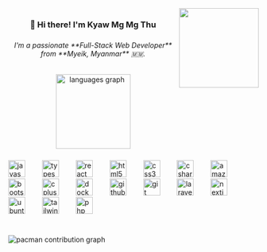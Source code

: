 <img align="right" height="160" src="https://media.giphy.com/media/S9d8XB557e8phGLBVS/giphy.gif?cid=ecf05e47ogw6bmpy26ai8p4lgzkeipklpmuce3xa4v5m9265&ep=v1_gifs_search&rid=giphy.gif&ct=g"  />

###

<h3 align="center">👋 Hi there! I'm Kyaw Mg Mg Thu</h3>

###

<h6 align="center">I'm a passionate **Full-Stack Web Developer** from **Myeik, Myanmar** 🇲🇲.</h6>

###

<div align="center">
  <img src="https://github-readme-stats.vercel.app/api/top-langs?username=kyawmgmgthu&locale=en&hide_title=false&layout=compact&card_width=320&langs_count=5&theme=dracula&hide_border=false" height="150" alt="languages graph"  />
</div>

###

<div align="left">
  <img src="https://cdn.jsdelivr.net/gh/devicons/devicon/icons/javascript/javascript-original.svg" height="34" alt="javascript logo"  />
  <img width="26" />
  <img src="https://cdn.jsdelivr.net/gh/devicons/devicon/icons/typescript/typescript-original.svg" height="34" alt="typescript logo"  />
  <img width="26" />
  <img src="https://cdn.jsdelivr.net/gh/devicons/devicon/icons/react/react-original.svg" height="34" alt="react logo"  />
  <img width="26" />
  <img src="https://cdn.jsdelivr.net/gh/devicons/devicon/icons/html5/html5-original.svg" height="34" alt="html5 logo"  />
  <img width="26" />
  <img src="https://cdn.jsdelivr.net/gh/devicons/devicon/icons/css3/css3-original.svg" height="34" alt="css3 logo"  />
  <img width="26" />
  <img src="https://cdn.jsdelivr.net/gh/devicons/devicon/icons/csharp/csharp-original.svg" height="34" alt="csharp logo"  />
  <img width="26" />
  <img src="https://cdn.jsdelivr.net/gh/devicons/devicon/icons/amazonwebservices/amazonwebservices-line-wordmark.svg" height="34" alt="amazonwebservices logo"  />
  <img width="26" />
  <img src="https://cdn.jsdelivr.net/gh/devicons/devicon/icons/bootstrap/bootstrap-original.svg" height="34" alt="bootstrap logo"  />
  <img width="26" />
  <img src="https://cdn.jsdelivr.net/gh/devicons/devicon/icons/cplusplus/cplusplus-original.svg" height="34" alt="cplusplus logo"  />
  <img width="26" />
  <img src="https://cdn.jsdelivr.net/gh/devicons/devicon/icons/docker/docker-original.svg" height="34" alt="docker logo"  />
  <img width="26" />
  <img src="https://cdn.jsdelivr.net/gh/devicons/devicon/icons/github/github-original.svg" height="34" alt="github logo"  />
  <img width="26" />
  <img src="https://cdn.jsdelivr.net/gh/devicons/devicon/icons/git/git-original.svg" height="34" alt="git logo"  />
  <img width="26" />
  <img src="https://cdn.jsdelivr.net/gh/devicons/devicon/icons/laravel/laravel-original.svg" height="34" alt="laravel logo"  />
  <img width="26" />
  <img src="https://cdn.jsdelivr.net/gh/devicons/devicon/icons/nextjs/nextjs-original.svg" height="34" alt="nextjs logo"  />
  <img width="26" />
  <img src="https://cdn.jsdelivr.net/gh/devicons/devicon/icons/ubuntu/ubuntu-plain.svg" height="34" alt="ubuntu logo"  />
  <img width="26" />
  <img src="https://cdn.jsdelivr.net/gh/devicons/devicon/icons/tailwindcss/tailwindcss-original-wordmark.svg" height="34" alt="tailwindcss logo"  />
  <img width="26" />
  <img src="https://cdn.jsdelivr.net/gh/devicons/devicon/icons/php/php-original.svg" height="34" alt="php logo"  />
</div>

###

<br clear="both">

<picture>
  <source media="(prefers-color-scheme: dark)" srcset="https://raw.githubusercontent.com/kyawmgmgthu/kyawmgmgthu/output/pacman-contribution-graph-dark.svg">
  <source media="(prefers-color-scheme: light)" srcset="https://raw.githubusercontent.com/kyawmgmgthu/kyawmgmgthu/output/pacman-contribution-graph.svg">
  <img alt="pacman contribution graph" src="https://raw.githubusercontent.com/kyawmgmgthu/kyawmgmgthu/output/pacman-contribution-graph.svg">
</picture>

###
